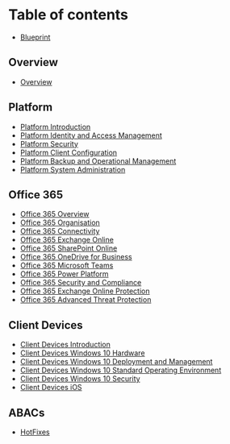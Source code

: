 # Table of contents

* [Blueprint](README.md)

## Overview

* [Overview](overview/overview.md)

## Platform

<!-- * [Platform Complete](platform/platform.md) -->
* [Platform Introduction](platform/platform-intro.md)
* [Platform Identity and Access Management](platform/platform-identity-and-access-management.md)
* [Platform Security](platform/platform-security.md)
* [Platform Client Configuration](platform/platform-client-configuration.md)
* [Platform Backup and Operational Management](platform/platform-backup-and-operational-management.md)
* [Platform System Administration](platform/platform-system-administration.md)

## Office 365

<!-- * [Office 365 Complete](office-365/office-365.md) -->
* [Office 365 Overview](office-365/office-365-overview.md)
* [Office 365 Organisation](office-365/office-365-organisation.md)
* [Office 365 Connectivity](office-365/office-365-connectivity.md)
* [Office 365 Exchange Online](office-365/office-365-exchange-online.md)
* [Office 365 SharePoint Online](office-365/office-365-sharepoint-online.md)
* [Office 365 OneDrive for Business](office-365/office-365-onedrive-for-business.md)
* [Office 365 Microsoft Teams](office-365/office-365-microsoft-teams.md)
* [Office 365 Power Platform](office-365/office-365-power-platform.md)
* [Office 365 Security and Compliance](office-365/office-365-security-and-compliance.md)
* [Office 365 Exchange Online Protection](office-365/office-365-exchange-online-protection.md)
* [Office 365 Advanced Threat Protection](office-365/office-365-advanced-threat-protection.md)

## Client Devices

<!-- * [Client Devices Complete](client-devices/client-devices.md) -->
* [Client Devices Introduction](client-devices/clients-intro.md)
* [Client Devices Windows 10 Hardware](client-devices/clients-windows10-hardware.md)
* [Client Devices Windows 10 Deployment and Management](client-devices/clients-windows10-deployment-and-management.md)
* [Client Devices Windows 10 Standard Operating Environment](client-devices/clients-windows10-standard-operating-environment.md)
* [Client Devices Windows 10 Security](client-devices/clients-windows10-security.md)
* [Client Devices iOS](client-devices/clients-ios.md)

## ABACs

* [HotFixes](abacs/hotfixes.md)
